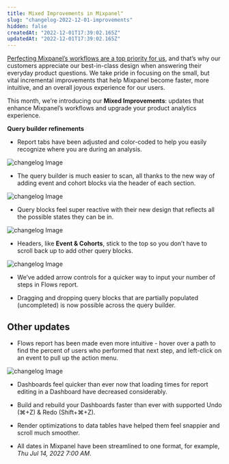 ```yaml
---
title: Mixed Improvements in Mixpanel"
slug: "changelog-2022-12-01-improvements"
hidden: false
createdAt: "2022-12-01T17:39:02.165Z"
updatedAt: "2022-12-01T17:39:02.165Z"
---
```


[Perfecting Mixpanel’s workflows are a top priority for us](https://mixpanel.com/blog/mixpanel-product-polish-updates-user-friction/), and that’s why our customers appreciate our best-in-class design when answering their everyday product questions. We take pride in focusing on the small, but vital incremental improvements that help Mixpanel become faster, more intuitive, and an overall joyous experience for our users.

This month, we’re introducing our **Mixed Improvements**: updates that enhance Mixpanel’s workflows and upgrade your product analytics experience.

**Query builder refinements**

- Report tabs have been adjusted and color-coded to help you easily recognize where you are during an analysis.

![changelog Image](https://raw.githubusercontent.com/mixpanel/docs/main/media/changelog/changelog-2022-12-01-improvements1.gif)


- The query builder is much easier to scan, all thanks to the new way of adding event and cohort blocks via the header of each section.

![changelog Image](https://raw.githubusercontent.com/mixpanel/docs/main/media/changelog/changelog-2022-12-01-improvements2.gif)


- Query blocks feel super reactive with their new design that reflects all the possible states they can be in.

![changelog Image](https://raw.githubusercontent.com/mixpanel/docs/main/media/changelog/changelog-2022-12-01-improvements3.jpeg)


- Headers, like **Event & Cohorts**, stick to the top so you don’t have to scroll back up to add other query blocks.

![changelog Image](https://raw.githubusercontent.com/mixpanel/docs/main/media/changelog/changelog-2022-12-01-improvements4.gif)


- We’ve added arrow controls for a quicker way to input your number of steps in Flows report.

- Dragging and dropping query blocks that are partially populated (uncompleted) is now possible across the query builder.

## Other updates

- Flows report has been made even more intuitive - hover over a path to find the percent of users who performed that next step, and left-click on an event to pull up the action menu.

![changelog Image](https://raw.githubusercontent.com/mixpanel/docs/main/media/changelog/changelog-2022-12-01-improvements5.gif)

- Dashboards feel quicker than ever now that loading times for report editing in a Dashboard have decreased considerably.

- Build and rebuild your Dashboards faster than ever with supported Undo (⌘+Z) & Redo (Shift+⌘+Z).

- Render optimizations to data tables have helped them feel snappier and scroll much smoother.

- All dates in Mixpanel have been streamlined to one format, for example, _Thu Jul 14, 2022 7:00 AM_.
